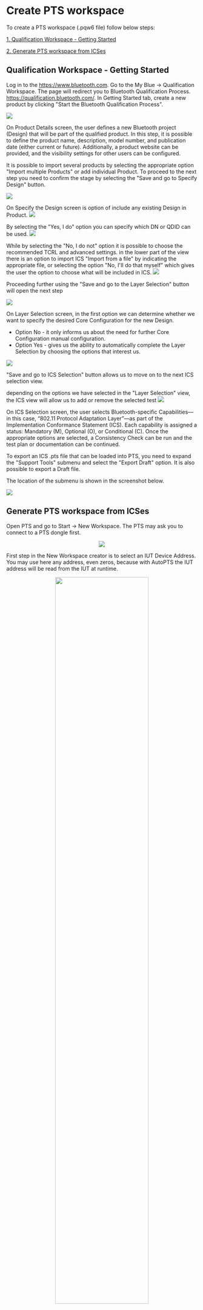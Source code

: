 # Create PTS workspace

To create a PTS workspace (.pqw6 file) follow below steps:

[1. Qualification Workspace - Getting Started](#create-launch-studio-project)

[2. Generate PTS workspace from ICSes](#generate-pts-workspace-from-icses)

## Qualification Workspace - Getting Started

Log in to the https://www.bluetooth.com. Go to the My Blue -> Qualification Workspace.
The page will redirect you to Bluetooth Qualification Process. https://qualification.bluetooth.com/.
In Getting Started tab, create a new product by clicking "Start the Bluetooth
Qualification Process". 

![](images/bluetooth_getting_started.png)

On Product Details screen, the user defines a new Bluetooth project (Design) 
that will be part of the qualified product. 
In this step, it is possible to define the product name, description, 
model number, and publication date (either current or future). 
Additionally, a product website can be provided, and the visibility settings for 
other users can be configured.

It is possible to import several products by selecting the appropriate option "Import multiple Products"
or add individual Product.
To proceed to the next step you need to confirm the stage by selecting the "Save and go to Specify Design" button.

![](images/bluetooth_qualification_process_new_product.png)

On Specify the Design screen is option of include any existing Design in Product.
![](images/bluetooth_specify_the_design.png)

By selecting the "Yes, I do" option you can specify which DN or QDID can be used.
![](images/bluetooth_specify_the_design_yes.png)

While by selecting the "No, I do not" option it is possible to choose the recommended TCRL 
and advanced settings. 
in the lower part of the view there is an option to import ICS 
"Import from a file" by indicating the appropriate file, or selecting the option 
"No, I'II do that myself" which gives the user the option to choose what will be 
included in ICS.
![](images/bluetooth_specify_the_design_no.png)

Proceeding further using the "Save and go to the Layer Selection" button will open the next step

![](images/bluetooth_layer_selection.png)

On Layer Selection screen,
in the first option we can determine whether we want to 
specify the desired Core Configuration for the new Design.
- Option No - it only informs us about the need for further Core Configuration manual configuration.
- Option Yes - gives us the ability to automatically complete the Layer Selection by choosing the options that interest us.

![](images/bluetooth_layer_selection_yes.png)

"Save and go to ICS Selection" button allows us to move on to the next ICS selection view.

depending on the options we have selected in the "Layer Selection" view, 
the ICS view will allow us to add or remove the selected test
![](images/bluetooth_ics_selection.png)

On ICS Selection screen, the user selects Bluetooth-specific Capabilities—in this case, 
“802.11 Protocol Adaptation Layer”—as part of the Implementation Conformance Statement (ICS). 
Each capability is assigned a status: Mandatory (M), Optional (O), or Conditional (C). 
Once the appropriate options are selected, a Consistency Check can be run
and the test plan or documentation can be continued.

To export an ICS .pts file that can be loaded into PTS, you need to expand the "Support Tools" submenu and select the "Export Draft" option.
It is also possible to export a Draft file.

The location of the submenu is shown in the screenshot below.

![](images/bluetooth_ics_selection_export.png)

## Generate PTS workspace from ICSes

Open PTS and go to Start -> New Workspace. The PTS may ask you to connect to
a PTS dongle first.

<p align="center">
<img src="images/generate_pts_workspace_start.png">
</p>

First step in the New Workspace creator is to select an IUT Device Address. You
may use here any address, even zeros, because with AutoPTS the IUT address will
be read from the IUT at runtime.

<p align="center">
<img src="images/generate_pts_workspace_device_address.png" width="70%">
</p>

In the second step, fill all the fields and import ICSes from a .pts file exported
earlier from Launch Studio.

<p align="center">
<img src="images/generate_pts_workspace_import_ics.png" width="70%">
</p>

In the third step just proceed to Finish, because all test profiles have been already
selected at Import ICS.

<p align="center">
<img src="images/generate_pts_workspace_ics_selection.png" width="70%">
</p>

Now your PTS workspace is ready to use.

<p align="center">
<img src="images/generate_pts_workspace_ready.png">
</p>

Your workspace has been saved to a .pqw6 file. All other folders are just
a placeholders for logs and will be recreated by PTS each time the workspace is opened.

<p align="center">
<img src="images/pts_workspace_save_dir.png" width="70%">
</p>
